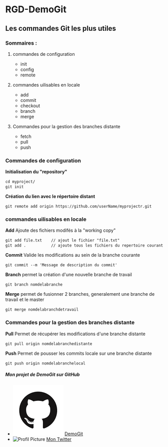 # RGD-DemoGit

## Les commandes Git les plus utiles

### Sommaires : 

1. commandes de configuration
	* init
	* config
	* remote

2. commandes uilisables en locale
	* add
	* commit
	* checkout
	* branch
	* merge

3. Commandes pour la gestion des branches distante
	* fetch
	* pull
	* push

### Commandes de configuration

 **Initialisation du "repository"**
```
cd myproject/
git init
```
**Création du lien avec le répertoire distant**
```
git remote add origin https://github.com/userName/myprojectr.git

```
### commandes uilisables en locale
 **Add**
 Ajoute des fichiers modifés à la "working copy"
```
git add file.txt   	// ajout le fichier "file.txt"
git add .   		// ajoute tous les fichiers du repertoire courant
```
**Commit**
Valide les modifications au sein de la branche courante  
```
git commit --m 'Message de description du commit'
```
**Branch**
permet la création d'une nouvelle branche de travail
```
git branch nomdelabranche
```
**Merge**
permet de fusionner 2 branches, generalement une branche de travail et le master
```
git merge nomdelabranchdetravail
```

### Commandes pour la gestion des branches distante
**Pull**
Permet de récupérer les modifications d'une branche distante
```
git pull origin nomdelabranchedistante
```
**Push**
Permet de pousser les commits locale sur une branche distante
```
git push origin nomdelabranchelocal
```

##### Mon projet de DemoGit sur GitHub
* ![GitHub Logo](/images/logo.png) [DemoGit](https://github.com/remiGenydumont/RGD-DemoGit)
* ![Profil Picture](/images/pp.png) [Mon Twitter](https://twitter.com/Keiro__)